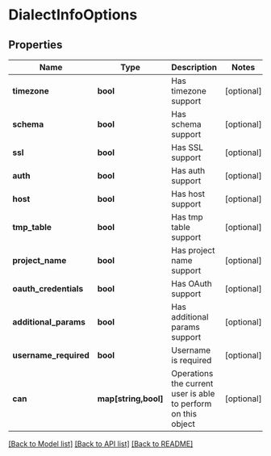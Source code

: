 # DialectInfoOptions

## Properties
Name | Type | Description | Notes
------------ | ------------- | ------------- | -------------
**timezone** | **bool** | Has timezone support | [optional] 
**schema** | **bool** | Has schema support | [optional] 
**ssl** | **bool** | Has SSL support | [optional] 
**auth** | **bool** | Has auth support | [optional] 
**host** | **bool** | Has host support | [optional] 
**tmp_table** | **bool** | Has tmp table support | [optional] 
**project_name** | **bool** | Has project name support | [optional] 
**oauth_credentials** | **bool** | Has OAuth support | [optional] 
**additional_params** | **bool** | Has additional params support | [optional] 
**username_required** | **bool** | Username is required | [optional] 
**can** | **map[string,bool]** | Operations the current user is able to perform on this object | [optional] 

[[Back to Model list]](../README.md#documentation-for-models) [[Back to API list]](../README.md#documentation-for-api-endpoints) [[Back to README]](../README.md)


